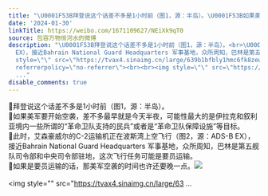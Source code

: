 ```yaml
---
title: "\U0001F53B拜登说这个话差不多是1小时前（图1，源：半岛）。\U0001F53B如果美军要开始空袭，差不多最早就是今天半夜，可能性最大的是伊拉克和叙利亚境内一些所谓的“革命卫队..."
date: '2024-01-30'
linkTitle: https://weibo.com/1671109627/NEiXk9qT0
source: 包容万物恒河水的微博
description: "\U0001F53B拜登说这个话差不多是1小时前（图1，源：半岛）。<br>\U0001F53B如果美军要开始空袭，差不多最早就是今天半夜，可能性最大的是伊拉克和叙利亚境内一些所谓的“革命卫队支持的民兵”或者是“革命卫队保障设施”等目标。<br>\U0001F53B此时，艾森豪威尔的C-2运输机正在波斯湾上空飞行（图2，源：ADS-B
  EX），接近Bahrain National Guard Headquarters 军事基地，众所周知，巴林是第五舰队司令部和中央司令部驻地，这次飞行任务可能是要员运输。<br>\U0001F53B如果是要员运输的话，那美军空袭的时间也许还要晚一点。<img
  style=\"\" src=\"https://tvax4.sinaimg.cn/large/639b1bfbly1hmc6fk8zewj20hp08uabe.jpg\"
  referrerpolicy=\"no-referrer\"><br><br><img style=\"\" src=\"https://tvax4.sinaimg.cn/large/63
  ..."
disable_comments: true
---
```

🔻拜登说这个话差不多是1小时前（图1，源：半岛）。<br>🔻如果美军要开始空袭，差不多最早就是今天半夜，可能性最大的是伊拉克和叙利亚境内一些所谓的“革命卫队支持的民兵”或者是“革命卫队保障设施”等目标。<br>🔻此时，艾森豪威尔的C-2运输机正在波斯湾上空飞行（图2，源：ADS-B EX），接近Bahrain National Guard Headquarters 军事基地，众所周知，巴林是第五舰队司令部和中央司令部驻地，这次飞行任务可能是要员运输。<br>🔻如果是要员运输的话，那美军空袭的时间也许还要晚一点。<img style="" src="https://tvax4.sinaimg.cn/large/639b1bfbly1hmc6fk8zewj20hp08uabe.jpg" referrerpolicy="no-referrer"><br><br><img style="" src="https://tvax4.sinaimg.cn/large/63 ...